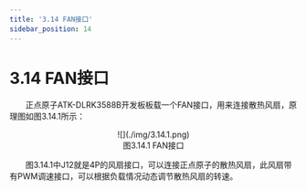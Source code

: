 ```yaml
---
title: '3.14 FAN接口'
sidebar_position: 14
---
```


# 3.14 FAN接口

&emsp;&emsp;正点原子ATK-DLRK3588B开发板板载一个FAN接口，用来连接散热风扇，原理图如图3.14.1所示：

<center>
![](./img/3.14.1.png)<br />
图3.14.1 FAN接口
</center>

&emsp;&emsp;图3.14.1中J12就是4P的风扇接口，可以连接正点原子的散热风扇，此风扇带有PWM调速接口，可以根据负载情况动态调节散热风扇的转速。

